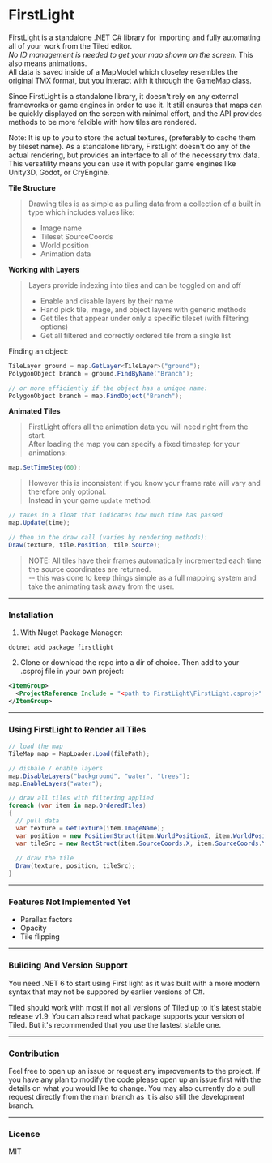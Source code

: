 # FirstLight

FirstLight is a standalone .NET C# library for importing and fully automating all of your work from the Tiled editor.  
*No ID management is needed to get your map shown on the screen.* This also means animations.  
All data is saved inside of a MapModel which closeley resembles the original TMX format, but you interact with it through the GameMap class.

Since FirstLight is a standalone library, it doesn't rely on any external frameworks or game engines in order to use it. It still 
ensures that maps can be quickly displayed on the screen with minimal effort, and the API provides methods to be more felxible with how tiles are rendered.

Note: It is up to you to store the actual textures, (preferably to cache them by tileset name). As a standalone library, FirstLight doesn't do any of the
actual rendering, but provides an interface to all of the necessary tmx data. This versatility means you can use it with popular game engines like Unity3D, Godot, or CryEngine.

**Tile Structure** 
> Drawing tiles is as simple as pulling data from a collection of a built in type which includes values like:  
> * Image name
> * Tileset SourceCoords
> * World position
> * Animation data

**Working with Layers**  
> Layers provide indexing into tiles and can be toggled on and off
> * Enable and disable layers by their name
> * Hand pick tile, image, and object layers with generic methods
> * Get tiles that appear under only a specific tileset (with filtering options)
> * Get all filtered and correctly ordered tile from a single list  

Finding an object:
```cs
TileLayer ground = map.GetLayer<TileLayer>("ground");
PolygonObject branch = ground.FindByName("Branch");

// or more efficiently if the object has a unique name:
PolygonObject branch = map.FindObject("Branch");
```

**Animated Tiles**
> FirstLight offers all the animation data you will need right from the start.  
> After loading the map you can specify a fixed timestep for your animations:  
```cs
map.SetTimeStep(60);
```
> However this is inconsistent if you know your frame rate will vary and therefore only optional.  
> Instead in your game <code>update</code> method:
```cs
// takes in a float that indicates how much time has passed
map.Update(time);

// then in the draw call (varies by rendering methods):
Draw(texture, tile.Position, tile.Source);
```
> NOTE: All tiles have their frames automatically incremented each time the source coordinates are returned.  
> -- this was done to keep things simple as a full mapping system and take the animating task away from the user.  


---
### Installation
1) With Nuget Package Manager:
```
dotnet add package firstlight
```
2) Clone or download the repo into a dir of choice.
Then add to your .csproj file in your own project:
```xml
<ItemGroup>
  <ProjectReference Include = "<path to FirstLight\FirstLight.csproj>" />
</ItemGroup>
```
---
### Using FirstLight to Render all Tiles
```cs
// load the map 
TileMap map = MapLoader.Load(filePath);

// disbale / enable layers
map.DisableLayers("background", "water", "trees");
map.EnableLayers("water");

// draw all tiles with filtering applied
foreach (var item in map.OrderedTiles)
{
  // pull data
  var texture = GetTexture(item.ImageName);
  var position = new PositionStruct(item.WorldPositionX, item.WorldPositionY);
  var tileSrc = new RectStruct(item.SourceCoords.X, item.SourceCoords.Y, item.Width, item.Height);
  
  // draw the tile
  Draw(texture, position, tileSrc);
}

```

---
### Features Not Implemented Yet
* Parallax factors
* Opacity
* Tile flipping

---
### Building And Version Support
You need .NET 6 to start using First light as it was built with a more modern syntax that may not be suppored by earlier versions of C#.

Tiled should work with most if not all versions of Tiled up to it's latest stable release v1.9.
You can also read what package supports your version of Tiled. But it's recommended that you use the lastest stable one.

---
### Contribution
Feel free to open up an issue or request any improvements to the project. If you have any plan to modify the code please open up an issue first with the details on what you would like to change. You may also currently do a pull request directly from the main branch as it is also still the development branch.

---
### License
MIT
